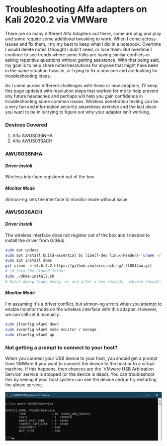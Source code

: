 # Troubleshooting Alfa adapters on Kali 2020.2 via VMWare

There are so many different Alfa Adapters out there, some are plug and play and some require some additional tweaking to work. When I come across issues and fix them, I try my best to keep what I did in a notebook. Overtime I would delete notes I thought I didn't need, or lose them. But overtime I continue to see trends where some folks are having similar conflicts or asking repetitive questions without getting assistance. With that being said, my goal is to help share notes/resolutions for anyone that might have been in the same situation I was in, or trying to fix a new one and are looking for troubleshooting ideas. 

As I come across different challenges with these or new adapters, I’ll keep this page updated with resolution steps that worked for me to help prevent any future headaches and perhaps will help you gain confidence in troubleshooting some common issues. Wireless penetration testing can be a very fun and information security awareness exercise and the last place you want to be in is trying to figure out why your adapter isn’t working. 

### Devices Covered

1. Alfa AWUS036NHA
2. Alfa AWUS036ACH

### AWUS036NHA

#### *Driver Install*

Wireless interface registered out of the box

#### *Monitor Mode*

Airmon-ng sets the interface to monitor mode without issue

### AWUS036ACH

#### *Driver Install*

The wireless interface does not register out of the box and I needed to install the driver from GitHub.

```bash
sudo apt update
sudo apt install build-essential bc libelf-dev linux-headers-`uname -r`
sudo apt install dkms
git clone -b v5.6.4.2 https://github.com/aircrack-ng/rtl8812au.git
# cd into the cloned folder
sudo ./dkms-install.sh
# Watch dmesg (sudo dmesg -w) and after a few seconds, usbcore should respond with registering the new interface driver rtl88XXau and your wlan0 interface should be registered
```

#### *Monitor Mode*

I'm assuming it's a driver conflict, but airmon-ng errors when you attempt to enable monitor mode on the wireless interface with this adapter. However, we can still set it manually.

```bash
sudo ifconfig wlan0 down
sudo iwconfig wlan0 mode monitor / manage
sudo ifconfig wlan0 up
```
### Not getting a prompt to connect to your host?
When you connect your USB device to your host, you should get a prompt from VMWare if you want to connect the device to the host or to a virtual machine. If this happens, then chances are the 'VMware USB Arbitration Service' service is stopped (or the device is dead). You can troubleshoot this by seeing if your host system can see the device and/or try restarting the above service.

![Alt text](https://github.com/gh0x0st/alfa_troubleshooting/blob/master/Screenshots/sc_query.png?raw=true "sc query")
